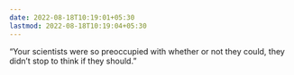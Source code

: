 ```yaml
---
date: 2022-08-18T10:19:01+05:30
lastmod: 2022-08-18T10:19:04+05:30
---
```


“Your scientists were so preoccupied with whether or not they could, they didn’t stop to think if they should.”

